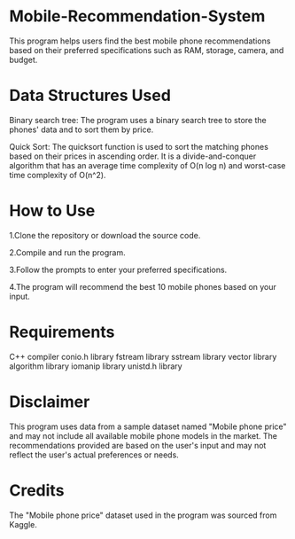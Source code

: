 # Mobile-Recommendation-System
This program helps users find the best mobile phone recommendations based on their preferred specifications such as RAM, storage, camera, and budget.

# Data Structures Used
Binary search tree: 
  The program uses a binary search tree to store the phones' data and to sort them by price.
  
Quick Sort: 
  The quicksort function is used to sort the matching phones based on their prices in ascending order. 
  It is a divide-and-conquer algorithm that has an average time complexity of O(n log n) and worst-case time complexity of O(n^2).

# How to Use

1.Clone the repository or download the source code.

2.Compile and run the program.

3.Follow the prompts to enter your preferred specifications.

4.The program will recommend the best 10 mobile phones based on your input.

# Requirements

C++ compiler
conio.h library
fstream library
sstream library
vector library
algorithm library
iomanip library
unistd.h library

# Disclaimer
This program uses data from a sample dataset named "Mobile phone price" and may not include all available mobile phone models in the market. 
The recommendations provided are based on the user's input and may not reflect the user's actual preferences or needs.

# Credits
The "Mobile phone price" dataset used in the program was sourced from Kaggle.
